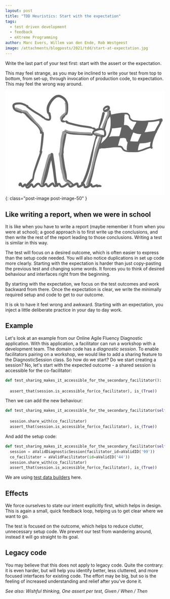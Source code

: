 ```yaml
---
layout: post
title: "TDD Heuristics: Start with the expectation"
tags:
  - test driven development
  - feedback
  - eXtreme Programming
author: Marc Evers, Willem van den Ende, Rob Westgeest
image: /attachments/blogposts/2021/tdd/start-at-expectation.jpg
---
```


Write the last part of your test first: start with the assert or the expectation.

This may feel strange, as you may be inclined to write your test from top to
bottom, from set-up, through invocation of production code, to expectation. This
may feel the wrong way around.

![start with the expectation, person holding a finish flag](/attachments/blogposts/2021/tdd/start-at-expectation.jpg)
{: class="post-image post-image-50" }

## Like writing a report, when we were in school

It is like when you have to write a report (maybe remember it from when you were
at school); a good approach is to first write up the conclusions, and then write
the rest of the report leading to those conclusions. Writing a test is similar
in this way.

The test will focus on a desired outcome, which is often easier to express than
the setup code needed. You will also notice duplications in set up code more
clearly. Starting with the expectation is harder than just copy-pasting the
previous test and changing some words. It forces you to think of desired
behaviour and interfaces right from the beginning.

By starting with the expectation, we focus on the test outcomes and work
backward from there. Once the expectation is clear, we write the minimally
required setup and code to get to our outcome.

It is ok to have it feel wrong and awkward. Starting with an expectation, 
you inject a little deliberate practice in your day to day work. 

## Example

Let's look at an example from our Online Agile Fluency Diagnostic application.
With this application, a facilitator can run a workshop with a development team.
The domain code has a _diagnostic session_. To enable facilitators pairing on a
workshop, we would like to add a sharing feature to the DiagnosticSession class.
So how do we start? Do we start creating a session? No, let's start with the
expected outcome - a shared session is accessible for the co-facilitator:

```python
def test_sharing_makes_it_accessible_for_the_secondary_facilitator():

  assert_that(session.is_accessible_for(co_facilitator), is_(True))
```

Then we can add the new behaviour:

```python
def test_sharing_makes_it_accessible_for_the_secondary_facilitator(self):

  session.share_with(co_facilitator)
  assert_that(session.is_accessible_for(co_facilitator), is_(True))
```

And add the setup code:

```python
def test_sharing_makes_it_accessible_for_the_secondary_facilitator(self):
  session = aValidDiagnosticSession(facilitator_id=aValidID('99'))
  co_facilitator = aValidFacilitator(id=aValidID('44'))
  session.share_with(co_facilitator)
  assert_that(session.is_accessible_for(co_facilitator), is_(True))
```

We are using [test data builders](/2020/10/09/test-data-builders.html) here.

## Effects

We force ourselves to state our intent explicitly first, which helps in design. This is again a small, quick feedback loop, helping us to get clear where we want to go.

The test is focused on the outcome, which helps to reduce clutter, unnecessary setup code. We prevent our test from wandering around, instead it will go straight to its goal.


## Legacy code

You may believe that this does not apply to legacy code. 
Quite the contrary: it is even harder, but will help you identify better, 
less cluttered, and more focused interfaces for existing code.
The effort may be big, but so is the feeling of increased understanding and relief after you've done it.

_See also: Wishful thinking, One assert per test, Given / When / Then_
